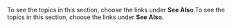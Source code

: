 <span data-ttu-id="1a1d3-101">To see the topics in this section, choose the links under **See Also**.</span><span class="sxs-lookup"><span data-stu-id="1a1d3-101">To see the topics in this section, choose the links under **See Also**.</span></span>